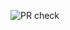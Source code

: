 ![PR check](https://github.com/olofs22/intro-slutuppgift/actions/workflows/pull_request_check.yml/badge.svg)
